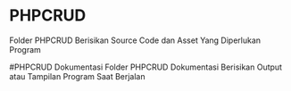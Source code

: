 # PHPCRUD
Folder PHPCRUD Berisikan Source Code dan Asset Yang Diperlukan Program

#PHPCRUD Dokumentasi
Folder PHPCRUD Dokumentasi Berisikan Output atau Tampilan Program Saat Berjalan
